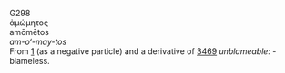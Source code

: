 G298  
ἀμώμητος  
amōmētos  
*am-o‘-may-tos*  
From [1](g0001) (as a negative particle) and a derivative of
[3469](g3469) *unblameable:* - blameless.  
